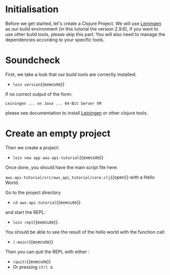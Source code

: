 # Initialisation
Before we get started, let's create a Clojure Project. 
We will use [Leiningen](https://leiningen.org/) as our build environment (in this tutorial the version 2.9.6), if you want to use other build tools, please skip this part. 
You will also need to manage the dependencies according to your specific tools.

# Soundcheck

First, we take a look that our build tools are correctly installed:
- `lein version`{{execute}}

If no correct output of the form:

`Leiningen ... on Java ... 64-Bit Server VM`

please see documentation to install [Leiningen](https://leiningen.org/) or other clojure tools.

# Create an empty project

Then we create a project:
- `lein new app aws-api-tutorial`{{execute}}

Once done, you should have the main script file here: 

`aws-api-tutorial/src/aws_api_tutorial/core.clj`{{open}} with a Hello World. 

Go to the project directory 
- `cd aws-api-tutorial`{{execute}} 

and start the REPL:
- `lein repl`{{execute}}. 

You should be able to see the result of the hello world with the function call:
- `(-main)`{{execute}}

Then you can quit the REPL with either :
- `(quit)`{{execute}}
- Or pressing `ctrl d`.
